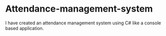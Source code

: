 # Attendance-management-system
I have created an attendance management system using C# like a console based application.
